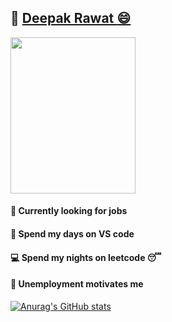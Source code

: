 ## :link: [Deepak Rawat :smile: ](https://deepakr-28.github.io/deepakr28/)

<img src="https://i.imgur.com/iVegJ35.png" width="200" height="250">

#### :newspaper: Currently looking for jobs 
#### :large_blue_circle: Spend my days on VS code
#### :computer: Spend my nights on leetcode :sleeping:
#### :necktie: Unemployment motivates me

[![Anurag's GitHub stats](https://github-readme-stats.vercel.app/api?username=DeepakR-28)](https://github.com/DeepakR-28/github-readme-stats)
